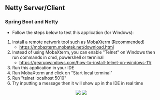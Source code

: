 ## **Netty Server/Client**
### **Spring Boot and Netty**

* Follow the steps below to test this application (for Windows):
1. Install a remote network tool such as MobaXterm (Recommended)
   * https://mobaxterm.mobatek.net/download.html
2. Instead of using MobaXterm, you can enable "Telnet" on Windows then run commands in cmd, powershell or terminal
   * https://gearupwindows.com/how-to-install-telnet-on-windows-11/
3. Run this application in your IDE
4. Run MobaXterm and click on "Start local terminal"
5. Run "telnet localhost 5010"
6. Try inputting a message then it will show up in the IDE in real time

<p align="center">
  <img src="https://user-images.githubusercontent.com/89727162/167252753-2da04419-e6c6-43c7-90f4-9b6610555486.png"/>
  <img src="https://user-images.githubusercontent.com/89727162/167252755-2d0f3fff-55cc-4a9c-acba-d9242f7d0e89.png"/>
</p>
